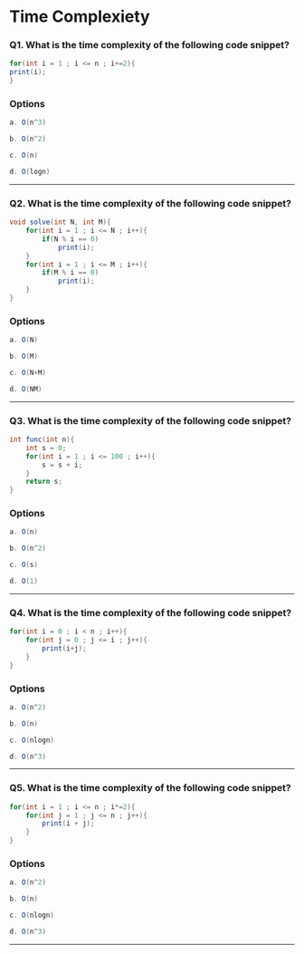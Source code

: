 # Time Complexiety

### Q1. What is the time complexity of the following code snippet?

```java
for(int i = 1 ; i <= n ; i+=2){
print(i);
}
```
### Options
```java
a. O(n^3)
```
```java
b. O(n^2)
```
```java
c. O(n)
```
```java
d. O(logn)
```
---


### Q2. What is the time complexity of the following code snippet?

```java
void solve(int N, int M){
    for(int i = 1 ; i <= N ; i++){
        if(N % i == 0)
            print(i);
    }
    for(int i = 1 ; i <= M ; i++){
        if(M % i == 0)
            print(i);
    }
}
```
### Options
```java
a. O(N)
```
```java
b. O(M)
```
```java
c. O(N+M)
```
```java
d. O(NM)
```
---

### Q3. What is the time complexity of the following code snippet?

```java
int func(int n){
    int s = 0;
    for(int i = 1 ; i <= 100 ; i++){
        s = s + i;
    }
    return s;
}
```
### Options
```java
a. O(n)
```
```java
b. O(n^2)
```
```java
c. O(s)
```
```java
d. O(1)
```
---


### Q4. What is the time complexity of the following code snippet?

```java
for(int i = 0 ; i < n ; i++){
    for(int j = 0 ; j <= i ; j++){
        print(i+j);
    }
}
```
### Options
```java
a. O(n^2)
```
```java
b. O(n)
```
```java
c. O(nlogn)
```
```java
d. O(n^3)
```
---



### Q5. What is the time complexity of the following code snippet?

```java
for(int i = 1 ; i <= n ; i*=2){
    for(int j = 1 ; j <= n ; j++){
        print(i + j);
    }
}
```
### Options
```java
a. O(n^2)
```
```java
b. O(n)
```
```java
c. O(nlogn)
```
```java
d. O(n^3)
```
---

